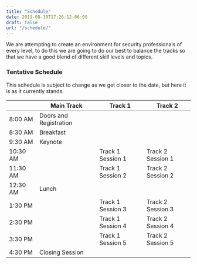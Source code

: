 ```yaml
---
title: "Schedule"
date: 2019-08-30T17:26:12-06:00
draft: false
url: "/schedule/"
---
```


We are attempting to create an environment for security professionals of every
level, to do this we are going to do our best to balance the tracks so that we
have a good blend of different skill levels and topics.

### Tentative Schedule

This schedule is subject to change as we get closer to the date, but here it is
as it currently stands.

|          | Main Track             | Track 1           | Track 2           |
|----------|------------------------|-------------------|-------------------|
| 8:00 AM  | Doors and Registration |                   |                   |
| 8:30 AM  | Breakfast              |                   |                   |
| 9:30 AM  | Keynote                |                   |                   |
| 10:30 AM |                        | Track 1 Session 1 | Track 2 Session 1 |
| 11:30 AM |                        | Track 1 Session 2 | Track 2 Session 2 |
| 12:30 AM | Lunch                  |                   |                   |
| 1:30 PM  |                        | Track 1 Session 3 | Track 2 Session 3 |
| 2:30 PM  |                        | Track 1 Session 4 | Track 2 Session 4 |
| 3:30 PM  |                        | Track 1 Session 5 | Track 2 Session 5 |
| 4:30 PM  |  Closing Session       |                   |                   |